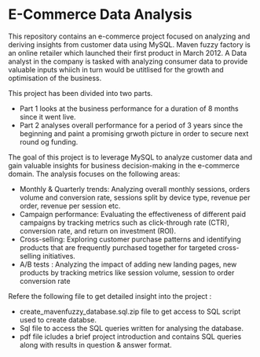 
# E-Commerce Data Analysis

This repository contains an e-commerce project focused on analyzing and deriving insights from customer data using MySQL. Maven fuzzy factory is an online retailer which launched their first product in March 2012. A Data analyst in the company is tasked with analyzing consumer data to provide valuable inputs whiich in turn would be utitlised for the growth and optimisation of the business.

This project has been divided into two parts. 
- Part 1 looks at the business performance for a duration of 8 months since it went live.
- Part 2 analyses overall performance for a period of 3 years since the beginning and paint a promising grwoth picture in order to secure next round og funding.
  
The goal of this project is to leverage MySQL to analyze customer data and gain valuable insights for business decision-making in the e-commerce domain. The analysis focuses on the following areas:

- Monthly & Quarterly trends: Analyzing overall monthly sessions, orders volume and conversion rate, sessions split by device type, revenue per order, revenue per session etc.
- Campaign performance: Evaluating the effectiveness of different paid campaigns by tracking metrics such as click-through rate (CTR), conversion rate, and return on investment (ROI).
- Cross-selling: Exploring customer purchase patterns and identifying products that are frequently purchased together for targeted cross-selling initiatives.
- A/B tests : Analyzing the impact of adding new landing pages, new products by tracking metrics like session volume, session to order conversion rate

Refere the following file to get detailed insight into the project : 
- create_mavenfuzzy_database.sql.zip file to get access to SQL script used to create databse.
- Sql file to access the SQL queries written for analysing the database.
- pdf file icludes a brief project introduction and contains SQL queries along with results in question & answer format. 
